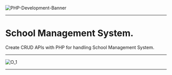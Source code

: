 ![PHP-Development-Banner](https://user-images.githubusercontent.com/107666466/210710955-0127f64e-d7c3-4af5-a5da-4c9d58a09a8d.jpg)

<!-- <img src="https://user-images.githubusercontent.com/107666466/196148682-5233b5f7-ddda-422d-be49-7af1695b37ef.png" width="1200" height="280"> -->

---

# School Management System.
Create CRUD APIs with PHP for handling School Management System.

---

![O_1](https://user-images.githubusercontent.com/107666466/210711198-2eab49c2-a2d7-4265-a41a-c7efbe853928.JPG)

---
